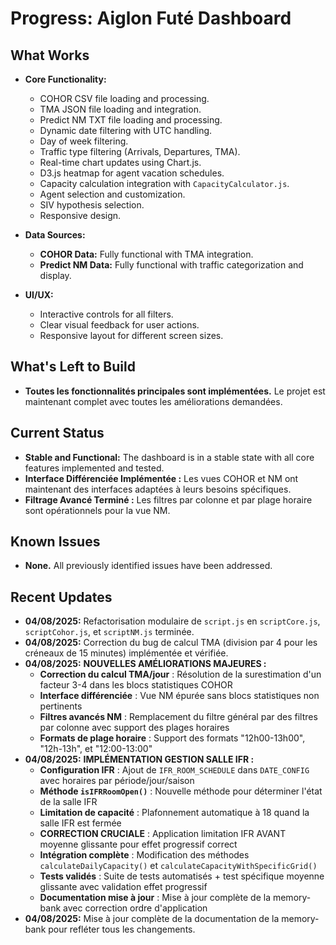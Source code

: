 # Progress: Aiglon Futé Dashboard

## What Works
- **Core Functionality:**
  - COHOR CSV file loading and processing.
  - TMA JSON file loading and integration.
  - Predict NM TXT file loading and processing.
  - Dynamic date filtering with UTC handling.
  - Day of week filtering.
  - Traffic type filtering (Arrivals, Departures, TMA).
  - Real-time chart updates using Chart.js.
  - D3.js heatmap for agent vacation schedules.
  - Capacity calculation integration with `CapacityCalculator.js`.
  - Agent selection and customization.
  - SIV hypothesis selection.
  - Responsive design.

- **Data Sources:**
  - **COHOR Data:** Fully functional with TMA integration.
  - **Predict NM Data:** Fully functional with traffic categorization and display.

- **UI/UX:**
  - Interactive controls for all filters.
  - Clear visual feedback for user actions.
  - Responsive layout for different screen sizes.

## What's Left to Build
- **Toutes les fonctionnalités principales sont implémentées.** Le projet est maintenant complet avec toutes les améliorations demandées.

## Current Status
- **Stable and Functional:** The dashboard is in a stable state with all core features implemented and tested.
- **Interface Différenciée Implémentée :** Les vues COHOR et NM ont maintenant des interfaces adaptées à leurs besoins spécifiques.
- **Filtrage Avancé Terminé :** Les filtres par colonne et par plage horaire sont opérationnels pour la vue NM.

## Known Issues
- **None.** All previously identified issues have been addressed.

## Recent Updates
- **04/08/2025:** Refactorisation modulaire de `script.js` en `scriptCore.js`, `scriptCohor.js`, et `scriptNM.js` terminée.
- **04/08/2025:** Correction du bug de calcul TMA (division par 4 pour les créneaux de 15 minutes) implémentée et vérifiée.
- **04/08/2025:** **NOUVELLES AMÉLIORATIONS MAJEURES :**
  - **Correction du calcul TMA/jour** : Résolution de la surestimation d'un facteur 3-4 dans les blocs statistiques COHOR
  - **Interface différenciée** : Vue NM épurée sans blocs statistiques non pertinents
  - **Filtres avancés NM** : Remplacement du filtre général par des filtres par colonne avec support des plages horaires
  - **Formats de plage horaire** : Support des formats "12h00-13h00", "12h-13h", et "12:00-13:00"
- **04/08/2025:** **IMPLÉMENTATION GESTION SALLE IFR :**
  - **Configuration IFR** : Ajout de `IFR_ROOM_SCHEDULE` dans `DATE_CONFIG` avec horaires par période/jour/saison
  - **Méthode `isIFRRoomOpen()`** : Nouvelle méthode pour déterminer l'état de la salle IFR
  - **Limitation de capacité** : Plafonnement automatique à 18 quand la salle IFR est fermée
  - **CORRECTION CRUCIALE** : Application limitation IFR AVANT moyenne glissante pour effet progressif correct
  - **Intégration complète** : Modification des méthodes `calculateDailyCapacity()` et `calculateCapacityWithSpecificGrid()`
  - **Tests validés** : Suite de tests automatisés + test spécifique moyenne glissante avec validation effet progressif
  - **Documentation mise à jour** : Mise à jour complète de la memory-bank avec correction ordre d'application
- **04/08/2025:** Mise à jour complète de la documentation de la memory-bank pour refléter tous les changements.
